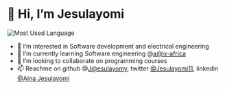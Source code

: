 # 👋 Hi, I’m Jesulayomi
![Most Used Language](https://img.shields.io/github/languages/top/Jesulayomy)



- 👀 I’m interested in Software development  and electrical engineering
- 🌱 I’m currently learning Software engineering @[a@lx-africa](https://www.alxafrica.com)
- 💞️ I’m looking to collaborate on programming courses
- 📫 Reachme on github @[J@esulayomy](https://github.com/Jesulayomy), twitter [@Jesulayomi11](https://twitter.com/Jesulayomi11), linkedin [@Aina Jesulayomi](https://www.linkedin.com/in/jesulayomi-aina-27389524a/)

<!---
Jesulayomy/Jesulayomy is a ✨ special ✨ repository because its `README.md` (this file) appears on your GitHub profile.
You can click the Preview link to take a look at your changes.
--->
